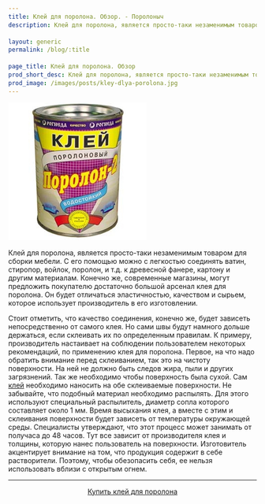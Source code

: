 ```yaml
---
title: Клей для поролона. Обзор. - Поролоныч
description: Клей для поролона, является просто-таки незаменимым товаром для сборки мебели. С его помощью можно с легкостью соединять ватин, стиропор, войлок, поролон, и т.д.

layout: generic
permalink: /blog/:title

page_title: Клей для поролона. Обзор
prod_short_desc: Клей для поролона, является просто-таки незаменимым товаром для сборки мебели. С его помощью можно с легкостью соединять ватин, стиропор, войлок, поролон, и т.д. к древесной фанере, картону и другим материалам.
prod_image: /images/posts/kley-dlya-porolona.jpg
---
```

<img class="image right" src="/images/posts/kley-dlya-porolona.jpg" alt="Клей для поролона. Обзор"/>

Клей для поролона, является просто-таки незаменимым товаром для сборки мебели. С его помощью можно с легкостью соединять ватин, стиропор, войлок, поролон, и т.д. к древесной фанере, картону и другим материалам. Конечно же, современные магазины, могут предложить покупателю достаточно большой арсенал клея для поролона. Он будет отличаться эластичностью, качеством и сырьем, которое использует производитель в его изготовлении.

Стоит отметить, что качество соединения, конечно же, будет зависеть непосредственно от самого клея. Но сами швы будут намного дольше держаться, если склеивать их по определенным правилам. К примеру, производитель настаивает на соблюдении пользователем некоторых рекомендаций, по применению клея для поролона. Первое, на что надо обратить внимание перед склеиванием, так это на чистоту поверхности. На ней не должно быть следов жира, пыли и других загрязнений. Так же необходимо чтобы поверхность была сухой. Сам [клей](/catalog/furnitura-dlya-obivki-klej/kley-mebelniy-poling) необходимо наносить на обе склеиваемые поверхности. Не забывайте, что подобный материал необходимо распылять. Для этого используют специальный распылитель, диаметр сопла которого составляет около 1 мм. Время высыхания клея, а вместе с этим и склеивания поверхности будет зависеть от температуры окружающей среды. Специалисты утверждают, что этот процесс может занимать от получаса до 48 часов. Тут все зависит от производителя клея и толщины, которую нанес пользователь на поверхности. Изготовитель акцентирует внимание на том, что продукция содержит в себе растворители. Поэтому, чтобы обезопасить себя, ее нельзя использовать вблизи с открытым огнем.

---
<p style="text-align:center"><a class="button alt" href="/catalog/furnitura-dlya-obivki-klej/kley-mebelniy-poling">Купить клей для поролона</a></p>